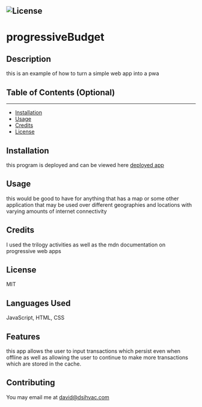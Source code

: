 

  ![License](https://img.shields.io/badge/license-MIT-green)
  ---
  # progressiveBudget

  ## Description
  
  this is an example of how to turn a simple web app into a pwa
  
  
  ## Table of Contents (Optional)
  ---
  * [Installation](#installation)
  * [Usage](#usage)
  * [Credits](#credits)
  * [License](#license)
  
  
  ## Installation
  
  this program is deployed and can be viewed here [deployed app](https://davidsackett14.github.io/progressiveBudget/)
  
  
  
  ## Usage 
  
  this would be good to have for anything that has a map or some other application that may be used over different geographies and locations with varying amounts of internet connectivity
  
  
  ## Credits
  
  I used the trilogy activities as well as the mdn documentation on progressive web apps
  
  
  ## License
  
  MIT
  
  
  ## Languages Used

  JavaScript, HTML, CSS

  ## Features
  
  this app allows the user to input transactions which persist even when offline as well as allowing the user to continue to make more transactions which are stored in the cache.
  
  ## Contributing
  
  You may email me at david@dsihvac.com
  

  

